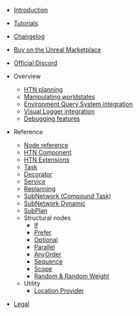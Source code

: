 - [Introduction](README.md)
- [Tutorials](tutorials.md)
- [Changelog](changelog.md)
- [Buy on the Unreal Marketplace](https://www.unrealengine.com/marketplace/product/29560d88937e4cd1a435f4b634890655)
- [Official Discord](https://discord.gg/CQjRPnDNtc)

- Overview

    - [HTN planning](planning.md)
    - [Manipulating worldstates](manipulating-worldstates.md)
    - [Environment Query System integration](eqs.md)
    - [Visual Logger integration](vislog.md)
    - [Debugging features](debugging.md)
    
- Reference

    - [Node reference](node-reference.md)
    - [HTN Component](htn-component.md)
    - [HTN Extensions](htn-extensions.md)
    - [Task](task.md)
    - [Decorator](decorator.md)
    - [Service](service.md)
    - [Replanning](replanning.md)
    - [SubNetwork (Compound Task)](subnetwork.md)
    - [SubNetwork Dynamic](subnetwork-dynamic.md)
    - [SubPlan](subplan.md)
    - Structural nodes
        - [If](if.md)
        - [Prefer](prefer.md)
        - [Optional](optional.md)
        - [Parallel](parallel.md)
        - [AnyOrder](anyorder.md)
        - [Sequence](sequence.md)
        - [Scope](scope.md)
        - [Random & Random Weight](random.md)
    - Utility
        - [Location Provider](location-provider.md)

- [Legal](legal.md)
